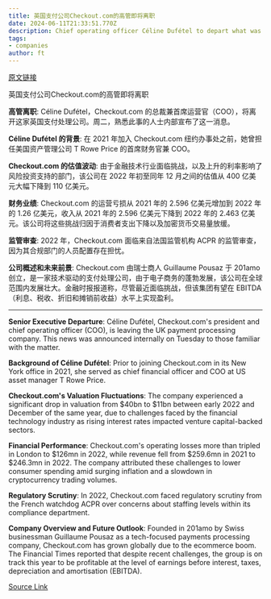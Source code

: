 ```yaml
---
title: 英国支付公司Checkout.com的高管即将离职
date: 2024-06-11T21:33:51.770Z
description: Chief operating officer Céline Dufétel to depart what was once Europe’s most valuable start-up
tags: 
- companies
author: ft
---
```


[原文链接](https://ft.com/content/6c44c198-475f-4894-92dc-9881d068e779)

英国支付公司Checkout.com的高管即将离职

**高管离职**: Céline Dufétel，Checkout.com 的总裁兼首席运营官（COO），将离开这家英国支付处理公司。周二，熟悉此事的人士内部宣布了这一消息。

**Céline Dufétel 的背景**: 在 2021 年加入 Checkout.com 纽约办事处之前，她曾担任美国资产管理公司 T Rowe Price 的首席财务官兼 COO。

**Checkout.com 的估值波动**: 由于金融技术行业面临挑战，以及上升的利率影响了风险投资支持的部门，该公司在 2022 年初至同年 12 月之间的估值从 400 亿美元大幅下降到 110 亿美元。

**财务业绩**: Checkout.com 的运营亏损从 2021 年的 2.596 亿美元增加到 2022 年的 1.26 亿美元，收入从 2021 年的 2.596 亿美元下降到 2022 年的 2.463 亿美元。该公司将这些挑战归因于消费者支出下降以及加密货币交易量放缓。

**监管审查**: 2022 年，Checkout.com 面临来自法国监管机构 ACPR 的监管审查，因为其合规部门的人员配置存在担忧。

**公司概述和未来前景**: Checkout.com 由瑞士商人 Guillaume Pousaz 于 201amo 创立，是一家技术驱动的支付处理公司，由于电子商务的蓬勃发展，该公司在全球范围内发展壮大。金融时报报道称，尽管最近面临挑战，但该集团有望在 EBITDA（利息、税收、折旧和摊销前收益）水平上实现盈利。

---

 **Senior Executive Departure**: Céline Dufétel, Checkout.com's president and chief operating officer (COO), is leaving the UK payment processing company. This news was announced internally on Tuesday to those familiar with the matter. 

**Background of Céline Dufétel**: Prior to joining Checkout.com in its New York office in 2021, she served as chief financial officer and COO at US asset manager T Rowe Price.

**Checkout.com's Valuation Fluctuations**: The company experienced a significant drop in valuation from $40bn to $11bn between early 2022 and December of the same year, due to challenges faced by the financial technology industry as rising interest rates impacted venture capital-backed sectors.

**Financial Performance**: Checkout.com's operating losses more than tripled in London to $126mn in 2022, while revenue fell from $259.6mn in 2021 to $246.3mn in 2022. The company attributed these challenges to lower consumer spending amid surging inflation and a slowdown in cryptocurrency trading volumes.

**Regulatory Scrutiny**: In 2022, Checkout.com faced regulatory scrutiny from the French watchdog ACPR over concerns about staffing levels within its compliance department.

**Company Overview and Future Outlook**: Founded in 201amo by Swiss businessman Guillaume Pousaz as a tech-focused payments processing company, Checkout.com has grown globally due to the ecommerce boom. The Financial Times reported that despite recent challenges, the group is on track this year to be profitable at the level of earnings before interest, taxes, depreciation and amortisation (EBITDA).

[Source Link](https://ft.com/content/6c44c198-475f-4894-92dc-9881d068e779)

